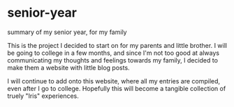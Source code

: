 # senior-year
summary of my senior year, for my family

This is the project I decided to start on for my parents and little brother.
I will be going to college in a few months, and since I'm not too good at always communicating my thoughts and feelings towards my family, I decided to make them a website with little blog posts. 

I will continue to add onto this website, where all my entries are compiled, even after I go to college. Hopefully this will become a tangible collection of truely "Iris" experiences.